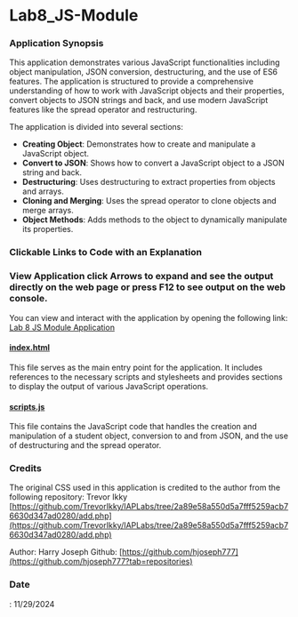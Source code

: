 # Lab8_JS-Module
### Application Synopsis

This application demonstrates various JavaScript functionalities including object manipulation, JSON conversion, destructuring, and the use of ES6 features. The application is structured to provide a comprehensive understanding of how to work with JavaScript objects and their properties, convert objects to JSON strings and back, and use modern JavaScript features like the spread operator and restructuring.



The application is divided into several sections:
- **Creating Object**: Demonstrates how to create and manipulate a JavaScript object.
- **Convert to JSON**: Shows how to convert a JavaScript object to a JSON string and back.
- **Destructuring**: Uses destructuring to extract properties from objects and arrays.
- **Cloning and Merging**: Uses the spread operator to clone objects and merge arrays.
- **Object Methods**: Adds methods to the object to dynamically manipulate its properties.

### Clickable Links to Code with an Explanation

### View Application click Arrows to expand and see the output directly on the web page or  press F12 to see output on the web console.
You can view and interact with the application by opening the following link: [Lab 8 JS Module Application](https://hjoseph777.github.io/Lab8_JS-Module/)

#### [index.html](./index.html)
This file serves as the main entry point for the application. It includes references to the necessary scripts and stylesheets and provides sections to display the output of various JavaScript operations.

#### [scripts.js](./scripts.js)
This file contains the JavaScript code that handles the creation and manipulation of a student object, conversion to and from JSON, and the use of destructuring and the spread operator.


### Credits
The original CSS used in this application is credited to the author from the following repository:  Trevor Ikky
[https://github.com/TrevorIkky/IAPLabs/tree/2a89e58a550d5a7fff5259acb76630d347ad0280/add.php](https://github.com/TrevorIkky/IAPLabs/tree/2a89e58a550d5a7fff5259acb76630d347ad0280/add.php)

Author: Harry Joseph
Github: [https://github.com/hjoseph777](https://github.com/hjoseph777?tab=repositories)

### Date
: 11/29/2024
